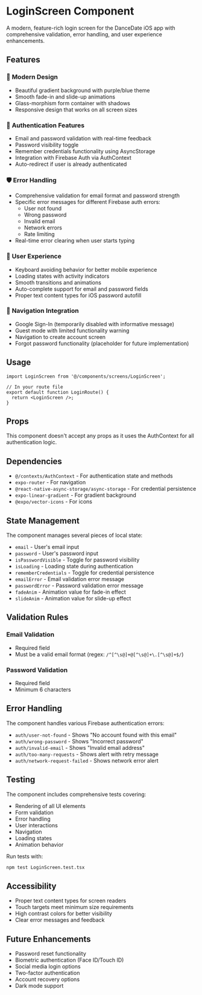 # LoginScreen Component

A modern, feature-rich login screen for the DanceDate iOS app with comprehensive validation, error handling, and user experience enhancements.

## Features

### 🎨 **Modern Design**
- Beautiful gradient background with purple/blue theme
- Smooth fade-in and slide-up animations
- Glass-morphism form container with shadows
- Responsive design that works on all screen sizes

### 🔐 **Authentication Features**
- Email and password validation with real-time feedback
- Password visibility toggle
- Remember credentials functionality using AsyncStorage
- Integration with Firebase Auth via AuthContext
- Auto-redirect if user is already authenticated

### 🛡️ **Error Handling**
- Comprehensive validation for email format and password strength
- Specific error messages for different Firebase auth errors:
  - User not found
  - Wrong password
  - Invalid email
  - Network errors
  - Rate limiting
- Real-time error clearing when user starts typing

### 🎯 **User Experience**
- Keyboard avoiding behavior for better mobile experience
- Loading states with activity indicators
- Smooth transitions and animations
- Auto-complete support for email and password fields
- Proper text content types for iOS password autofill

### 🔗 **Navigation Integration**
- Google Sign-In (temporarily disabled with informative message)
- Guest mode with limited functionality warning
- Navigation to create account screen
- Forgot password functionality (placeholder for future implementation)

## Usage

```tsx
import LoginScreen from '@/components/screens/LoginScreen';

// In your route file
export default function LoginRoute() {
  return <LoginScreen />;
}
```

## Props

This component doesn't accept any props as it uses the AuthContext for all authentication logic.

## Dependencies

- `@/contexts/AuthContext` - For authentication state and methods
- `expo-router` - For navigation
- `@react-native-async-storage/async-storage` - For credential persistence
- `expo-linear-gradient` - For gradient background
- `@expo/vector-icons` - For icons

## State Management

The component manages several pieces of local state:

- `email` - User's email input
- `password` - User's password input
- `isPasswordVisible` - Toggle for password visibility
- `isLoading` - Loading state during authentication
- `rememberCredentials` - Toggle for credential persistence
- `emailError` - Email validation error message
- `passwordError` - Password validation error message
- `fadeAnim` - Animation value for fade-in effect
- `slideAnim` - Animation value for slide-up effect

## Validation Rules

### Email Validation
- Required field
- Must be a valid email format (regex: `/^[^\s@]+@[^\s@]+\.[^\s@]+$/`)

### Password Validation
- Required field
- Minimum 6 characters

## Error Handling

The component handles various Firebase authentication errors:

- `auth/user-not-found` - Shows "No account found with this email"
- `auth/wrong-password` - Shows "Incorrect password"
- `auth/invalid-email` - Shows "Invalid email address"
- `auth/too-many-requests` - Shows alert with retry message
- `auth/network-request-failed` - Shows network error alert

## Testing

The component includes comprehensive tests covering:

- Rendering of all UI elements
- Form validation
- Error handling
- User interactions
- Navigation
- Loading states
- Animation behavior

Run tests with:
```bash
npm test LoginScreen.test.tsx
```

## Accessibility

- Proper text content types for screen readers
- Touch targets meet minimum size requirements
- High contrast colors for better visibility
- Clear error messages and feedback

## Future Enhancements

- Password reset functionality
- Biometric authentication (Face ID/Touch ID)
- Social media login options
- Two-factor authentication
- Account recovery options
- Dark mode support
